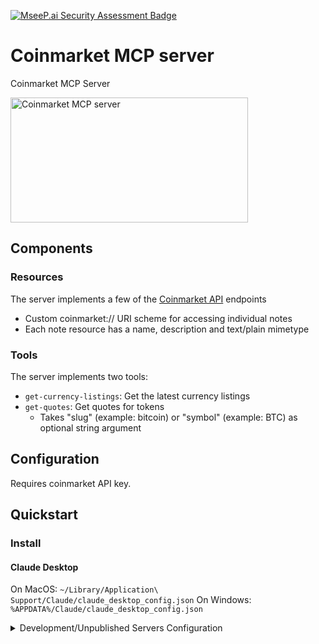 [![MseeP.ai Security Assessment Badge](https://mseep.net/pr/anjor-coinmarket-mcp-server-badge.png)](https://mseep.ai/app/anjor-coinmarket-mcp-server)

# Coinmarket MCP server

Coinmarket MCP Server

<a href="https://glama.ai/mcp/servers/6ag7ms62ns"><img width="380" height="200" src="https://glama.ai/mcp/servers/6ag7ms62ns/badge" alt="Coinmarket MCP server" /></a>

## Components

### Resources

The server implements a few of the [Coinmarket API](https://coinmarketcap.com/api/documentation/v1/#section/Introduction) endpoints
- Custom coinmarket:// URI scheme for accessing individual notes
- Each note resource has a name, description and text/plain mimetype

### Tools

The server implements two tools:
- `get-currency-listings`: Get the latest currency listings
- `get-quotes`: Get quotes for tokens
  - Takes "slug" (example: bitcoin) or "symbol" (example: BTC) as optional string argument

## Configuration

Requires coinmarket API key.

## Quickstart

### Install

#### Claude Desktop

On MacOS: `~/Library/Application\ Support/Claude/claude_desktop_config.json`
On Windows: `%APPDATA%/Claude/claude_desktop_config.json`

<details>
  <summary>Development/Unpublished Servers Configuration</summary>
  ```
  "mcpServers": {
    "coinmarket_service": {
      "command": "uv",
      "args": [
        "--directory",
        "/Users/anjor/repos/anjor/coinmarket_service",
        "run",
        "coinmarket_service"
      ],
      "env": {
        "COINMARKET_API_KEY": "<insert api key>"
      }
    }
  }
  ```
</details>


